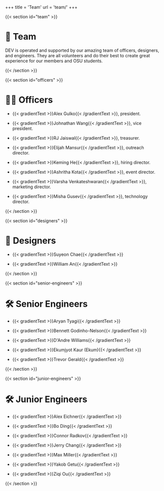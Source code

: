 +++
title = 'Team'
url = 'team/'
+++

{{< section id="team" >}}

# 👥 Team

DEV is operated and supported by our amazing team of officers, designers, and engineers. They are all volunteers and do their best to create great experience for our members and OSU students.

{{< /section >}}

{{< section id="officers" >}}
# 🧑‍💼 Officers

- {{< gradientText >}}Alex Gulko{{< /gradientText >}}, president.

- {{< gradientText >}}Johnathan Wang{{< /gradientText >}}, vice president.

- {{< gradientText >}}RJ Jaiswal{{< /gradientText >}}, treasurer.

- {{< gradientText >}}Elijah Mansur{{< /gradientText >}}, outreach director.

- {{< gradientText >}}Keming He{{< /gradientText >}}, hiring director.

- {{< gradientText >}}Ashritha Kota{{< /gradientText >}}, event director.

- {{< gradientText >}}Varsha Venkateshwaran{{< /gradientText >}}, marketing director.

- {{< gradientText >}}Misha Gusev{{< /gradientText >}}, technology director.

{{< /section >}}

{{< section id="designers" >}}

# 🎨 Designers

- {{< gradientText >}}Suyeon Chae{{< /gradientText >}}

- {{< gradientText >}}William An{{< /gradientText >}}

{{< /section >}}

{{< section id="senior-engineers" >}}

# 🛠️ Senior Engineers

- {{< gradientText >}}Aryan Tyagi{{< /gradientText >}}

- {{< gradientText >}}Bennett Godinho-Nelson{{< /gradientText >}}

- {{< gradientText >}}D'Andre Williams{{< /gradientText >}}

- {{< gradientText >}}Ekumjyot Kaur (Ekum){{< /gradientText >}}

- {{< gradientText >}}Trevor Gerald{{< /gradientText >}}

{{< /section >}}

{{< section id="junior-engineers" >}}

# 🛠️ Junior Engineers

- {{< gradientText >}}Alex Eichner{{< /gradientText >}}

- {{< gradientText >}}Bo Ding{{< /gradientText >}}

- {{< gradientText >}}Connor Radkov{{< /gradientText >}}

- {{< gradientText >}}Jerry Chang{{< /gradientText >}}

- {{< gradientText >}}Max Miller{{< /gradientText >}}

- {{< gradientText >}}Yakob Getu{{< /gradientText >}}

- {{< gradientText >}}Ziqi Ou{{< /gradientText >}}

{{< /section >}}
